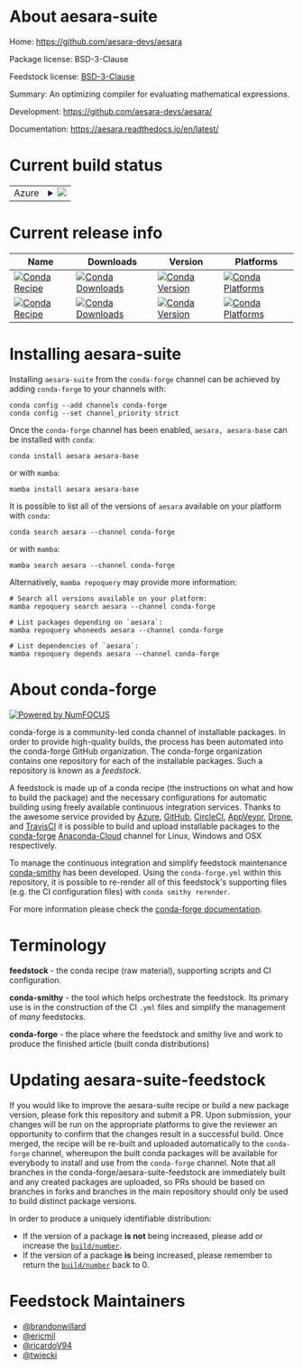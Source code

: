 About aesara-suite
==================

Home: https://github.com/aesara-devs/aesara

Package license: BSD-3-Clause

Feedstock license: [BSD-3-Clause](https://github.com/conda-forge/aesara-feedstock/blob/main/LICENSE.txt)

Summary: An optimizing compiler for evaluating mathematical expressions.

Development: https://github.com/aesara-devs/aesara/

Documentation: https://aesara.readthedocs.io/en/latest/

Current build status
====================


<table>
    
  <tr>
    <td>Azure</td>
    <td>
      <details>
        <summary>
          <a href="https://dev.azure.com/conda-forge/feedstock-builds/_build/latest?definitionId=11868&branchName=main">
            <img src="https://dev.azure.com/conda-forge/feedstock-builds/_apis/build/status/aesara-feedstock?branchName=main">
          </a>
        </summary>
        <table>
          <thead><tr><th>Variant</th><th>Status</th></tr></thead>
          <tbody><tr>
              <td>linux_64_python3.10.____cpython</td>
              <td>
                <a href="https://dev.azure.com/conda-forge/feedstock-builds/_build/latest?definitionId=11868&branchName=main">
                  <img src="https://dev.azure.com/conda-forge/feedstock-builds/_apis/build/status/aesara-feedstock?branchName=main&jobName=linux&configuration=linux_64_python3.10.____cpython" alt="variant">
                </a>
              </td>
            </tr><tr>
              <td>linux_64_python3.7.____cpython</td>
              <td>
                <a href="https://dev.azure.com/conda-forge/feedstock-builds/_build/latest?definitionId=11868&branchName=main">
                  <img src="https://dev.azure.com/conda-forge/feedstock-builds/_apis/build/status/aesara-feedstock?branchName=main&jobName=linux&configuration=linux_64_python3.7.____cpython" alt="variant">
                </a>
              </td>
            </tr><tr>
              <td>linux_64_python3.8.____73_pypy</td>
              <td>
                <a href="https://dev.azure.com/conda-forge/feedstock-builds/_build/latest?definitionId=11868&branchName=main">
                  <img src="https://dev.azure.com/conda-forge/feedstock-builds/_apis/build/status/aesara-feedstock?branchName=main&jobName=linux&configuration=linux_64_python3.8.____73_pypy" alt="variant">
                </a>
              </td>
            </tr><tr>
              <td>linux_64_python3.8.____cpython</td>
              <td>
                <a href="https://dev.azure.com/conda-forge/feedstock-builds/_build/latest?definitionId=11868&branchName=main">
                  <img src="https://dev.azure.com/conda-forge/feedstock-builds/_apis/build/status/aesara-feedstock?branchName=main&jobName=linux&configuration=linux_64_python3.8.____cpython" alt="variant">
                </a>
              </td>
            </tr><tr>
              <td>linux_64_python3.9.____73_pypy</td>
              <td>
                <a href="https://dev.azure.com/conda-forge/feedstock-builds/_build/latest?definitionId=11868&branchName=main">
                  <img src="https://dev.azure.com/conda-forge/feedstock-builds/_apis/build/status/aesara-feedstock?branchName=main&jobName=linux&configuration=linux_64_python3.9.____73_pypy" alt="variant">
                </a>
              </td>
            </tr><tr>
              <td>linux_64_python3.9.____cpython</td>
              <td>
                <a href="https://dev.azure.com/conda-forge/feedstock-builds/_build/latest?definitionId=11868&branchName=main">
                  <img src="https://dev.azure.com/conda-forge/feedstock-builds/_apis/build/status/aesara-feedstock?branchName=main&jobName=linux&configuration=linux_64_python3.9.____cpython" alt="variant">
                </a>
              </td>
            </tr><tr>
              <td>osx_64_python3.10.____cpython</td>
              <td>
                <a href="https://dev.azure.com/conda-forge/feedstock-builds/_build/latest?definitionId=11868&branchName=main">
                  <img src="https://dev.azure.com/conda-forge/feedstock-builds/_apis/build/status/aesara-feedstock?branchName=main&jobName=osx&configuration=osx_64_python3.10.____cpython" alt="variant">
                </a>
              </td>
            </tr><tr>
              <td>osx_64_python3.7.____cpython</td>
              <td>
                <a href="https://dev.azure.com/conda-forge/feedstock-builds/_build/latest?definitionId=11868&branchName=main">
                  <img src="https://dev.azure.com/conda-forge/feedstock-builds/_apis/build/status/aesara-feedstock?branchName=main&jobName=osx&configuration=osx_64_python3.7.____cpython" alt="variant">
                </a>
              </td>
            </tr><tr>
              <td>osx_64_python3.8.____73_pypy</td>
              <td>
                <a href="https://dev.azure.com/conda-forge/feedstock-builds/_build/latest?definitionId=11868&branchName=main">
                  <img src="https://dev.azure.com/conda-forge/feedstock-builds/_apis/build/status/aesara-feedstock?branchName=main&jobName=osx&configuration=osx_64_python3.8.____73_pypy" alt="variant">
                </a>
              </td>
            </tr><tr>
              <td>osx_64_python3.8.____cpython</td>
              <td>
                <a href="https://dev.azure.com/conda-forge/feedstock-builds/_build/latest?definitionId=11868&branchName=main">
                  <img src="https://dev.azure.com/conda-forge/feedstock-builds/_apis/build/status/aesara-feedstock?branchName=main&jobName=osx&configuration=osx_64_python3.8.____cpython" alt="variant">
                </a>
              </td>
            </tr><tr>
              <td>osx_64_python3.9.____73_pypy</td>
              <td>
                <a href="https://dev.azure.com/conda-forge/feedstock-builds/_build/latest?definitionId=11868&branchName=main">
                  <img src="https://dev.azure.com/conda-forge/feedstock-builds/_apis/build/status/aesara-feedstock?branchName=main&jobName=osx&configuration=osx_64_python3.9.____73_pypy" alt="variant">
                </a>
              </td>
            </tr><tr>
              <td>osx_64_python3.9.____cpython</td>
              <td>
                <a href="https://dev.azure.com/conda-forge/feedstock-builds/_build/latest?definitionId=11868&branchName=main">
                  <img src="https://dev.azure.com/conda-forge/feedstock-builds/_apis/build/status/aesara-feedstock?branchName=main&jobName=osx&configuration=osx_64_python3.9.____cpython" alt="variant">
                </a>
              </td>
            </tr><tr>
              <td>osx_arm64_python3.10.____cpython</td>
              <td>
                <a href="https://dev.azure.com/conda-forge/feedstock-builds/_build/latest?definitionId=11868&branchName=main">
                  <img src="https://dev.azure.com/conda-forge/feedstock-builds/_apis/build/status/aesara-feedstock?branchName=main&jobName=osx&configuration=osx_arm64_python3.10.____cpython" alt="variant">
                </a>
              </td>
            </tr><tr>
              <td>osx_arm64_python3.8.____cpython</td>
              <td>
                <a href="https://dev.azure.com/conda-forge/feedstock-builds/_build/latest?definitionId=11868&branchName=main">
                  <img src="https://dev.azure.com/conda-forge/feedstock-builds/_apis/build/status/aesara-feedstock?branchName=main&jobName=osx&configuration=osx_arm64_python3.8.____cpython" alt="variant">
                </a>
              </td>
            </tr><tr>
              <td>osx_arm64_python3.9.____cpython</td>
              <td>
                <a href="https://dev.azure.com/conda-forge/feedstock-builds/_build/latest?definitionId=11868&branchName=main">
                  <img src="https://dev.azure.com/conda-forge/feedstock-builds/_apis/build/status/aesara-feedstock?branchName=main&jobName=osx&configuration=osx_arm64_python3.9.____cpython" alt="variant">
                </a>
              </td>
            </tr><tr>
              <td>win_64_python3.10.____cpython</td>
              <td>
                <a href="https://dev.azure.com/conda-forge/feedstock-builds/_build/latest?definitionId=11868&branchName=main">
                  <img src="https://dev.azure.com/conda-forge/feedstock-builds/_apis/build/status/aesara-feedstock?branchName=main&jobName=win&configuration=win_64_python3.10.____cpython" alt="variant">
                </a>
              </td>
            </tr><tr>
              <td>win_64_python3.7.____cpython</td>
              <td>
                <a href="https://dev.azure.com/conda-forge/feedstock-builds/_build/latest?definitionId=11868&branchName=main">
                  <img src="https://dev.azure.com/conda-forge/feedstock-builds/_apis/build/status/aesara-feedstock?branchName=main&jobName=win&configuration=win_64_python3.7.____cpython" alt="variant">
                </a>
              </td>
            </tr><tr>
              <td>win_64_python3.8.____73_pypy</td>
              <td>
                <a href="https://dev.azure.com/conda-forge/feedstock-builds/_build/latest?definitionId=11868&branchName=main">
                  <img src="https://dev.azure.com/conda-forge/feedstock-builds/_apis/build/status/aesara-feedstock?branchName=main&jobName=win&configuration=win_64_python3.8.____73_pypy" alt="variant">
                </a>
              </td>
            </tr><tr>
              <td>win_64_python3.8.____cpython</td>
              <td>
                <a href="https://dev.azure.com/conda-forge/feedstock-builds/_build/latest?definitionId=11868&branchName=main">
                  <img src="https://dev.azure.com/conda-forge/feedstock-builds/_apis/build/status/aesara-feedstock?branchName=main&jobName=win&configuration=win_64_python3.8.____cpython" alt="variant">
                </a>
              </td>
            </tr><tr>
              <td>win_64_python3.9.____73_pypy</td>
              <td>
                <a href="https://dev.azure.com/conda-forge/feedstock-builds/_build/latest?definitionId=11868&branchName=main">
                  <img src="https://dev.azure.com/conda-forge/feedstock-builds/_apis/build/status/aesara-feedstock?branchName=main&jobName=win&configuration=win_64_python3.9.____73_pypy" alt="variant">
                </a>
              </td>
            </tr><tr>
              <td>win_64_python3.9.____cpython</td>
              <td>
                <a href="https://dev.azure.com/conda-forge/feedstock-builds/_build/latest?definitionId=11868&branchName=main">
                  <img src="https://dev.azure.com/conda-forge/feedstock-builds/_apis/build/status/aesara-feedstock?branchName=main&jobName=win&configuration=win_64_python3.9.____cpython" alt="variant">
                </a>
              </td>
            </tr>
          </tbody>
        </table>
      </details>
    </td>
  </tr>
</table>

Current release info
====================

| Name | Downloads | Version | Platforms |
| --- | --- | --- | --- |
| [![Conda Recipe](https://img.shields.io/badge/recipe-aesara-green.svg)](https://anaconda.org/conda-forge/aesara) | [![Conda Downloads](https://img.shields.io/conda/dn/conda-forge/aesara.svg)](https://anaconda.org/conda-forge/aesara) | [![Conda Version](https://img.shields.io/conda/vn/conda-forge/aesara.svg)](https://anaconda.org/conda-forge/aesara) | [![Conda Platforms](https://img.shields.io/conda/pn/conda-forge/aesara.svg)](https://anaconda.org/conda-forge/aesara) |
| [![Conda Recipe](https://img.shields.io/badge/recipe-aesara--base-green.svg)](https://anaconda.org/conda-forge/aesara-base) | [![Conda Downloads](https://img.shields.io/conda/dn/conda-forge/aesara-base.svg)](https://anaconda.org/conda-forge/aesara-base) | [![Conda Version](https://img.shields.io/conda/vn/conda-forge/aesara-base.svg)](https://anaconda.org/conda-forge/aesara-base) | [![Conda Platforms](https://img.shields.io/conda/pn/conda-forge/aesara-base.svg)](https://anaconda.org/conda-forge/aesara-base) |

Installing aesara-suite
=======================

Installing `aesara-suite` from the `conda-forge` channel can be achieved by adding `conda-forge` to your channels with:

```
conda config --add channels conda-forge
conda config --set channel_priority strict
```

Once the `conda-forge` channel has been enabled, `aesara, aesara-base` can be installed with `conda`:

```
conda install aesara aesara-base
```

or with `mamba`:

```
mamba install aesara aesara-base
```

It is possible to list all of the versions of `aesara` available on your platform with `conda`:

```
conda search aesara --channel conda-forge
```

or with `mamba`:

```
mamba search aesara --channel conda-forge
```

Alternatively, `mamba repoquery` may provide more information:

```
# Search all versions available on your platform:
mamba repoquery search aesara --channel conda-forge

# List packages depending on `aesara`:
mamba repoquery whoneeds aesara --channel conda-forge

# List dependencies of `aesara`:
mamba repoquery depends aesara --channel conda-forge
```


About conda-forge
=================

[![Powered by
NumFOCUS](https://img.shields.io/badge/powered%20by-NumFOCUS-orange.svg?style=flat&colorA=E1523D&colorB=007D8A)](https://numfocus.org)

conda-forge is a community-led conda channel of installable packages.
In order to provide high-quality builds, the process has been automated into the
conda-forge GitHub organization. The conda-forge organization contains one repository
for each of the installable packages. Such a repository is known as a *feedstock*.

A feedstock is made up of a conda recipe (the instructions on what and how to build
the package) and the necessary configurations for automatic building using freely
available continuous integration services. Thanks to the awesome service provided by
[Azure](https://azure.microsoft.com/en-us/services/devops/), [GitHub](https://github.com/),
[CircleCI](https://circleci.com/), [AppVeyor](https://www.appveyor.com/),
[Drone](https://cloud.drone.io/welcome), and [TravisCI](https://travis-ci.com/)
it is possible to build and upload installable packages to the
[conda-forge](https://anaconda.org/conda-forge) [Anaconda-Cloud](https://anaconda.org/)
channel for Linux, Windows and OSX respectively.

To manage the continuous integration and simplify feedstock maintenance
[conda-smithy](https://github.com/conda-forge/conda-smithy) has been developed.
Using the ``conda-forge.yml`` within this repository, it is possible to re-render all of
this feedstock's supporting files (e.g. the CI configuration files) with ``conda smithy rerender``.

For more information please check the [conda-forge documentation](https://conda-forge.org/docs/).

Terminology
===========

**feedstock** - the conda recipe (raw material), supporting scripts and CI configuration.

**conda-smithy** - the tool which helps orchestrate the feedstock.
                   Its primary use is in the construction of the CI ``.yml`` files
                   and simplify the management of *many* feedstocks.

**conda-forge** - the place where the feedstock and smithy live and work to
                  produce the finished article (built conda distributions)


Updating aesara-suite-feedstock
===============================

If you would like to improve the aesara-suite recipe or build a new
package version, please fork this repository and submit a PR. Upon submission,
your changes will be run on the appropriate platforms to give the reviewer an
opportunity to confirm that the changes result in a successful build. Once
merged, the recipe will be re-built and uploaded automatically to the
`conda-forge` channel, whereupon the built conda packages will be available for
everybody to install and use from the `conda-forge` channel.
Note that all branches in the conda-forge/aesara-suite-feedstock are
immediately built and any created packages are uploaded, so PRs should be based
on branches in forks and branches in the main repository should only be used to
build distinct package versions.

In order to produce a uniquely identifiable distribution:
 * If the version of a package **is not** being increased, please add or increase
   the [``build/number``](https://docs.conda.io/projects/conda-build/en/latest/resources/define-metadata.html#build-number-and-string).
 * If the version of a package **is** being increased, please remember to return
   the [``build/number``](https://docs.conda.io/projects/conda-build/en/latest/resources/define-metadata.html#build-number-and-string)
   back to 0.

Feedstock Maintainers
=====================

* [@brandonwillard](https://github.com/brandonwillard/)
* [@ericmjl](https://github.com/ericmjl/)
* [@ricardoV94](https://github.com/ricardoV94/)
* [@twiecki](https://github.com/twiecki/)

